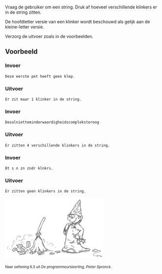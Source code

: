 Vraag de gebruiker om een string. Druk af hoeveel verschillende klinkers er in de string zitten.

De hoofdletter versie van een klinker wordt beschouwd als gelijk aan de kleine-letter versie.

Verzorg de uitvoer zoals in de voorbeelden.

## Voorbeeld

### Invoer
```
Deze eerste pet heeft geen klep.
```

### Uitvoer
```
Er zit maar 1 klinker in de string.
```

### Invoer
```
Desalnietteminderwaardigheidscompleksteroog
```

### Uitvoer
```
Er zitten 4 verschillende klinkers in de string.
```

### Invoer
```
Dt s n zn zndr klnkrs.
```

### Uitvoer
```
Er zitten geen klinkers in de string.
```


<div class="dodona-centered-group">
  <img alt="Programmeursleerling" height="200" data-caption="Naar oefening 6.3 uit De programmeursleerling, Pieter Spronck" src="media/figuurProgrammeursleerling.png"/>
  <p><small>Naar oefening 6.3 uit <em>De programmeursleerling, Pieter Spronck</em>.</small></p>
</div>
